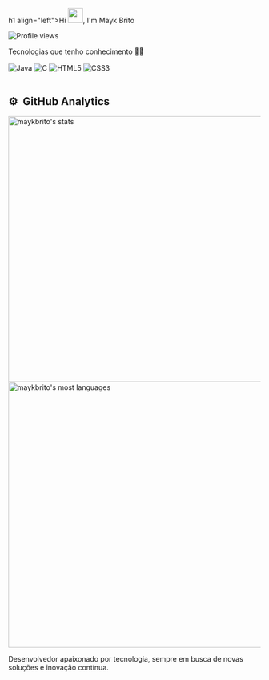 h1 align="left">Hi <img src="https://raw.githubusercontent.com/kaueMarques/kaueMarques/master/hi.gif" height="30px">, I'm Mayk Brito</h1>
<p align="left"> <img src="https://komarev.com/ghpvc/?username=maykbrito&color=yellow" alt="Profile views" /> </p>



Tecnologias que tenho conhecimento 👨‍💻
<div style= "display: inline_block">
  <img align= "center" alt= "Java" src=https://img.shields.io/badge/Java-ED8B00?style=for-the-badge&logo=openjdk&logoColor=white/>
  <img align= "center" alt= "C" src=https://img.shields.io/badge/C-00599C?style=for-the-badge&logo=c&logoColor=white/>
  <img align= "center" alt= "HTML5" src=https://img.shields.io/badge/HTML5-E34F26?style=for-the-badge&logo=html5&logoColor=white/>
  <img align= "center" alt= "CSS3" src=https://img.shields.io/badge/CSS3-1572B6?style=for-the-badge&logo=css3&logoColor=white/>
</div><br/>

## ⚙️ &nbsp;GitHub Analytics

<p align="left">
<img width="530em" src="https://github-readme-stats.vercel.app/api?username=enzodevjava&show_icons=true&theme=vision-friendly-dark" alt="maykbrito's stats"/>
<img width="530em" src="https://github-readme-stats.vercel.app/api/top-langs/?username=enzodevjava&layout=compact&theme=vision-friendly-dark" alt="maykbrito's most languages"/>
</p>

Desenvolvedor apaixonado por tecnologia, sempre em busca de novas soluções e inovação contínua.




